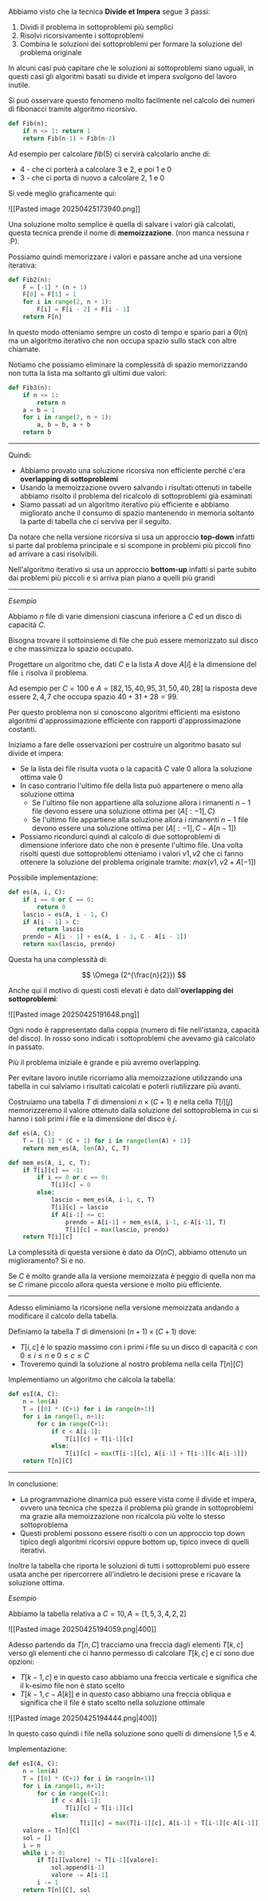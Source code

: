 Abbiamo visto che la tecnica **Divide et Impera** segue 3 passi:
1) Dividi il problema in sottoproblemi più semplici
2) Risolvi ricorsivamente i sottoproblemi
3) Combina le soluzioni dei sottoproblemi per formare la soluzione del problema originale

In alcuni casi può capitare che le soluzioni ai sottoproblemi siano uguali, in questi casi gli algoritmi basati su divide et impera svolgono del lavoro inutile.

Si può osservare questo fenomeno molto facilmente nel calcolo dei numeri di fibonacci tramite algoritmo ricorsivo.

```python
def Fib(n):
	if n <= 1: return 1
	return Fib(n-1) + Fib(n-2)
```

Ad esempio per calcolare $fib(5)$ ci servirà calcolarlo anche di:
- 4 - che ci porterà a calcolare 3 e 2, e poi 1 e 0
- 3 - che ci porta di nuovo a calcolare 2, 1 e 0

Si vede meglio graficamente qui:

![[Pasted image 20250425173940.png]]

Una soluzione molto semplice è quella di salvare i valori già calcolati, questa tecnica prende il nome di **memoizzazione**. (non manca nessuna r :P).

Possiamo quindi memorizzare i valori e passare anche ad una versione iterativa:

```python
def Fib2(n):
	F = [-1] * (n + 1)
	F[0] = F[1] = 1
	for i in range(2, n + 1):
		F[i] = F[i - 2] + F[i - 1]
	return F[n]
```

In questo modo otteniamo sempre un costo di tempo e spario pari a $\Theta(n)$ ma un algoritmo iterativo che non occupa spazio sullo stack con altre chiamate.

Notiamo che possiamo eliminare la complessità di spazio memorizzando non tutta la lista ma soltanto gli ultimi due valori:

```python
def Fib3(n):
	if n <= 1:
		return n
	a = b = 1
	for i in range(2, n + 1):
		a, b = b, a + b
	return b
```

---

Quindi:
- Abbiamo provato una soluzione ricorsiva non efficiente perché c'era **overlapping di sottoproblemi**
- Usando la memoizzazione ovvero salvando i risultati ottenuti in tabelle abbiamo risolto il problema del ricalcolo di sottoproblemi già esaminati
- Siamo passati ad un algoritmo iterativo più efficiente e abbiamo migliorato anche il consumo di spazio mantenendo in memoria soltanto la parte di tabella che ci serviva per il seguito.

Da notare che nella versione ricorsiva si usa un approccio **top-down** infatti si parte dal problema principale e si scompone in problemi più piccoli fino ad arrivare a casi risolvibili.

Nell'algoritmo iterativo si usa un approccio **bottom-up** infatti si parte subito dai problemi più piccoli e si arriva pian piano a quelli più grandi

---

_Esempio_

Abbiamo $n$ file di varie dimensioni ciascuna inferiore a $C$ ed un disco di capacità $C$.

Bisogna trovare il sottoinsieme di file che può essere memorizzato sul disco e che massimizza lo spazio occupato.

Progettare un algoritmo che, dati $C$ e la lista $A$ dove $A[i]$ è la dimensione del file `i` risolva il problema.

Ad esempio per $C=100$ e $A=[82,15,40,95,31,50,40,28]$ la risposta deve essere ${2,4,7}$ che occupa spazio $40+31+28=99$.

Per questo problema non si conoscono algoritmi efficienti ma esistono algoritmi d'approssimazione efficiente con rapporti d'approssimazione costanti.

Iniziamo a fare delle osservazioni per costruire un algoritmo basato sul divide et impera:
- Se la lista dei file risulta vuota o la capacità $C$ vale 0 allora la soluzione ottima vale 0
- In caso contrario l'ultimo file della lista può appartenere o meno alla soluzione ottima
	- Se l'ultimo file non appartiene alla soluzione allora i rimanenti $n-1$ file devono essere una soluzione ottima per $(A[:-1], C)$
	- Se l'ultimo file appartiene alla soluzione allora i rimanenti $n-1$ file devono essere una soluzione ottima per $(A[:-1],C-A[n-1])$
- Possiamo ricondurci quindi al calcolo di due sottoproblemi di dimensione inferiore dato che non è presente l'ultimo file. Una volta risolti questi due sottoproblemi otteniamo i valori $v1, v2$ che ci fanno ottenere la soluzione del problema originale tramite: $max(v1, v2+A[-1])$

Possibile implementazione:

```python
def es(A, i, C):
	if i == 0 or C == 0:
		return 0
	lascio = es(A, i - 1, C)
	if A[i - 1] > C:
		return lascio
	prendo = A[i - 1] + es(A, i - 1, C - A[i - 1])
	return max(lascio, prendo)
```

Questa ha una complessità di:

$$
\Omega (2^{\frac{n}{2}})
$$

Anche qui il motivo di questi costi elevati è dato dall'**overlapping dei sottoproblemi**:

![[Pasted image 20250425191648.png]]

Ogni nodo è rappresentato dalla coppia (numero di file nell'istanza, capacità del disco). In rosso sono indicati i sottoproblemi che avevamo già calcolato in passato.

Più il problema iniziale è grande e più avremo overlapping.

Per evitare lavoro inutile ricorriamo alla memoizzazione utilizzando una tabella in cui salviamo i risultati calcolati e poterli riutilizzare più avanti.

Costruiamo una tabella $T$ di dimensioni $n\times(C+1)$ e nella cella $T[i][j]$ memorizzeremo il valore ottenuto dalla soluzione del sottoproblema in cui si hanno i soli primi $i$ file e la dimensione del disco è $j$.

```python
def es(A, C):
	T = [[-1] * (C + 1) for i in range(len(A) + 1)]
	return mem_es(A, len(A), C, T)

def mem_es(A, i, c, T):
	if T[i][c] == -1:
		if i == 0 or c == 0:
			T[i][c] = 0
		else:
			lascio = mem_es(A, i-1, c, T)
			T[i][c] = lascio
			if A[i-1] <= c:
				prendo = A[i-1] + mem_es(A, i-1, c-A[i-1], T)
				T[i][c] = max(lascio, prendo)
	return T[i][c]
```

La complessità di questa versione è dato da $O(nC)$, abbiamo ottenuto un miglioramento? Si e no.

Se $C$ è molto grande alla la versione memoizzata è peggio di quella non ma se $C$ rimane piccolo allora questa versione è molto più efficiente.

---

Adesso eliminiamo la ricorsione nella versione memoizzata andando a modificare il calcolo della tabella.

Definiamo la tabella $T$ di dimensioni $(n+1)\times(C+1)$ dove: 
- $T[i,c]$ è lo spazio massimo con i primi $i$ file su un disco di capacità $c$ con $0\leq i\leq n$ e $0\leq c\leq C$
- Troveremo quindi la soluzione al nostro problema nella cella $T[n][C]$

Implementiamo un algoritmo che calcola la tabella:

```python
def esI(A, C):
	n = len(A)
	T = [[0] * (C+1) for i in range(n+1)]
	for i in range(1, n+1):
		for c in range(C+1):
			if c < A[i-1]:
				T[i][c] = T[i-1][c]
			else:
				T[i][c] = max(T[i-1][c], A[i-1] + T[i-1][c-A[i-1]])
	return T[n][C]
```

---

In conclusione:
- La programmazione dinamica può essere vista come il divide et impera, ovvero una tecnica che spezza il problema più grande in sottoproblemi ma grazie alla memoizzazione non ricalcola più volte lo stesso sottoproblema
- Questi problemi possono essere risolti o con un approccio top down tipico degli algoritmi ricorsivi oppure bottom up, tipico invece di quelli iterativi.

Inoltre la tabella che riporta le soluzioni di tutti i sottoproblemi può essere usata anche per ripercorrere all'indietro le decisioni prese e ricavare la soluzione ottima.

_Esempio_

Abbiamo la tabella relativa a $C=10, A=[1,5,3,4,2,2]$

![[Pasted image 20250425194059.png|400]]

Adesso partendo da $T[n,C]$ tracciamo una freccia dagli elementi $T[k,c]$ verso gli elementi che ci hanno permesso di calcolare $T[k,c]$ e ci sono due opzioni:
- $T[k-1,c]$ e in questo caso abbiamo una freccia verticale e significa che il k-esimo file non è stato scelto
- $T[k-1, c-A[k]]$ e in questo caso abbiamo una freccia obliqua e significa che il file è stato scelto nella soluzione ottimale

![[Pasted image 20250425194444.png|400]]

In questo caso quindi i file nella soluzione sono quelli di dimensione 1,5 e 4.

Implementazione:

```python
def esI(A, C):
	n = len(A)
	T = [[0] * (C+1) for i in range(n+1)]
	for i in range(1, n+1):
		for c in range(C+1):
			if c < A[i-1]:
				T[i][c] = T[i-1][c]
			else:
					T[i][c] = max(T[i-1][c], A[i-1] + T[i-1][c-A[i-1]])
	valore = T[n][C]
	sol = []
	i = n
	while i > 0:
		if T[i][valore] != T[i-1][valore]:
			sol.append(i-1)
			valore -= A[i-1]
		i -= 1
	return T[n][C], sol
```


